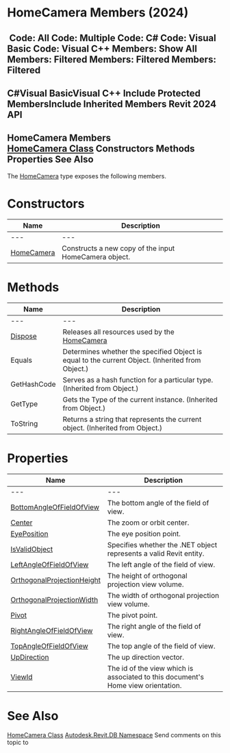 # HomeCamera Members (2024)

﻿
 Code: All Code: Multiple Code: C# Code: Visual Basic Code: Visual C++  Members: Show All Members: Filtered Members: Filtered Members: Filtered   
---  
C#Visual BasicVisual C++
Include Protected MembersInclude Inherited Members
Revit 2024 API  
---  
HomeCamera Members  
[HomeCamera Class](433ba3ea-00f0-0a6b-9543-8f49dc9922e1.md "HomeCamera Class") Constructors Methods Properties See Also  
---  
The [HomeCamera](433ba3ea-00f0-0a6b-9543-8f49dc9922e1.md "HomeCamera Class") type exposes the following members.
# Constructors
| Name | Description |
| --- | --- |
| --- | --- | --- |
| [HomeCamera](3b104f7a-7b5d-3244-77b6-14ab86774479.md "HomeCamera Constructor") | Constructs a new copy of the input HomeCamera object. |

# Methods
| Name | Description |
| --- | --- |
| --- | --- | --- |
| [Dispose](96d0752f-d79c-c7fc-9532-b324db97221a.md "Dispose Method") | Releases all resources used by the [HomeCamera](433ba3ea-00f0-0a6b-9543-8f49dc9922e1.md "HomeCamera Class") |
| Equals | Determines whether the specified Object is equal to the current Object. (Inherited from Object.) |
| GetHashCode | Serves as a hash function for a particular type.  (Inherited from Object.) |
| GetType | Gets the Type of the current instance. (Inherited from Object.) |
| ToString | Returns a string that represents the current object. (Inherited from Object.) |

# Properties
| Name | Description |
| --- | --- |
| --- | --- | --- |
| [BottomAngleOfFieldOfView](d2de91f0-d1c4-3309-7651-ea437db1a482.md "BottomAngleOfFieldOfView Property") | The bottom angle of the field of view. |
| [Center](16086fc9-6e10-970e-f8dd-f81d65db3bc7.md "Center Property") | The zoom or orbit center. |
| [EyePosition](7727684d-df0c-0d4c-03e1-e6b77cf0415c.md "EyePosition Property") | The eye position point. |
| [IsValidObject](c7a1e7ed-6c22-6bc2-0fb2-82300ca31ee0.md "IsValidObject Property") | Specifies whether the .NET object represents a valid Revit entity. |
| [LeftAngleOfFieldOfView](ce8766cb-adcf-78b2-4aa3-bd451cbb501d.md "LeftAngleOfFieldOfView Property") | The left angle of the field of view. |
| [OrthogonalProjectionHeight](1706aa26-fc91-46c8-719f-14e0adf67ca5.md "OrthogonalProjectionHeight Property") | The height of orthogonal projection view volume. |
| [OrthogonalProjectionWidth](3ae24cde-82ec-1000-ea36-c3a84ee402ae.md "OrthogonalProjectionWidth Property") | The width of orthogonal projection view volume. |
| [Pivot](095995a5-de37-dc73-6977-90b1c9f7995e.md "Pivot Property") | The pivot point. |
| [RightAngleOfFieldOfView](5907fd04-f037-5ffa-e406-0bea2ac079b1.md "RightAngleOfFieldOfView Property") | The right angle of the field of view. |
| [TopAngleOfFieldOfView](0d77148a-12e5-436a-aae5-d0f07eb4229e.md "TopAngleOfFieldOfView Property") | The top angle of the field of view. |
| [UpDirection](4dd9810e-70a8-9ab4-71e1-33d30ab5592a.md "UpDirection Property") | The up direction vector. |
| [ViewId](305e7397-71c4-8e01-2ece-06c0d7453873.md "ViewId Property") | The id of the view which is associated to this document's Home view orientation. |

# See Also
[HomeCamera Class](433ba3ea-00f0-0a6b-9543-8f49dc9922e1.md "HomeCamera Class")
[Autodesk.Revit.DB Namespace](87546ba7-461b-c646-cbb1-2cb8f5bff8b2.md "Autodesk.Revit.DB Namespace")
Send comments on this topic to 